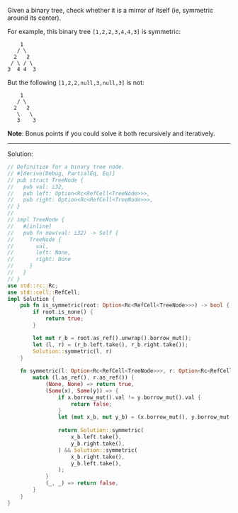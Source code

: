 Given a binary tree, check whether it is a mirror of itself (ie, symmetric around its center).

For example, this binary tree `[1,2,2,3,4,4,3]` is symmetric:

```
    1
   / \
  2   2
 / \ / \
3  4 4  3
```

But the following `[1,2,2,null,3,null,3]` is not:

```
    1
   / \
  2   2
   \   \
   3    3
```

**Note**:
Bonus points if you could solve it both recursively and iteratively. 

--- 

Solution:

```rust
// Definition for a binary tree node.
// #[derive(Debug, PartialEq, Eq)]
// pub struct TreeNode {
//   pub val: i32,
//   pub left: Option<Rc<RefCell<TreeNode>>>,
//   pub right: Option<Rc<RefCell<TreeNode>>>,
// }
// 
// impl TreeNode {
//   #[inline]
//   pub fn new(val: i32) -> Self {
//     TreeNode {
//       val,
//       left: None,
//       right: None
//     }
//   }
// }
use std::rc::Rc;
use std::cell::RefCell;
impl Solution {
    pub fn is_symmetric(root: Option<Rc<RefCell<TreeNode>>>) -> bool {
        if root.is_none() {
            return true;
        }

        let mut r_b = root.as_ref().unwrap().borrow_mut();
        let (l, r) = (r_b.left.take(), r_b.right.take());
        Solution::symmetric(l, r)
    }
    
    fn symmetric(l: Option<Rc<RefCell<TreeNode>>>, r: Option<Rc<RefCell<TreeNode>>>) -> bool {
        match (l.as_ref(), r.as_ref()) {
            (None, None) => return true,
            (Some(x), Some(y)) => {
                if x.borrow_mut().val != y.borrow_mut().val {
                    return false;
                }
                let (mut x_b, mut y_b) = (x.borrow_mut(), y.borrow_mut());
                
                return Solution::symmetric(
                    x_b.left.take(),
                    y_b.right.take(),
                ) && Solution::symmetric(
                    x_b.right.take(),
                    y_b.left.take(),
                );
            }
            (_, _) => return false,
        }
    }
}
```
